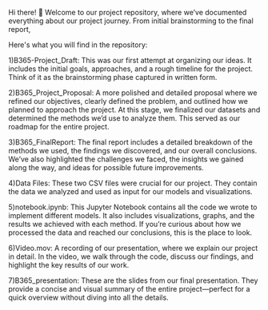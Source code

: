 Hi there! 👋 Welcome to our project repository, where we’ve documented everything about our project journey. From initial brainstorming to the final report,

Here's what you will find in the repository:

1)B365-Project_Draft: This was our first attempt at organizing our ideas. It includes the initial goals, approaches, and a rough timeline for the project. Think of it as the brainstorming phase captured in written form.

2)B365_Project_Proposal: A more polished and detailed proposal where we refined our objectives, clearly defined the problem, and outlined how we planned to approach the project. At this stage, we finalized our datasets and determined the methods we’d use to analyze them. This served as our roadmap for the entire project.

3)B365_FinalReport: The final report includes a detailed breakdown of the methods we used, the findings we discovered, and our overall conclusions. We’ve also highlighted the challenges we faced, the insights we gained along the way, and ideas for possible future improvements.

4)Data Files: These two CSV files were crucial for our project. They contain the data we analyzed and used as input for our models and visualizations.

5)notebook.ipynb: This Jupyter Notebook contains all the code we wrote to implement different models. It also includes visualizations, graphs, and the results we achieved with each method. If you’re curious about how we processed the data and reached our conclusions, this is the place to look.

6)Video.mov: A recording of our presentation, where we explain our project in detail. In the video, we walk through the code, discuss our findings, and highlight the key results of our work.

7)B365_presentation: These are the slides from our final presentation. They provide a concise and visual summary of the entire project—perfect for a quick overview without diving into all the details.
